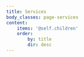 ```yaml
---
title: Services
body_classes: page-services
content:
    items: '@self.children'
    order:
        by: title
        dir: desc
---
```


